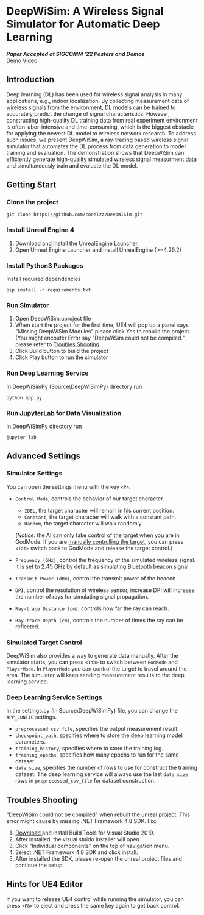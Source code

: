 # DeepWiSim: A Wireless Signal Simulator for Automatic Deep Learning

<strong>*Paper Accepted at SIGCOMM '22 Posters and Demos*</strong><br>[Demo Video](https://youtu.be/_Y9f7bq50qs)<br>

## Introduction

Deep learning (DL) has been used for wireless signal analysis in many applications, e.g., indoor localization. By collecting measurement data of wireless signals from the environment, DL models can be trained to accurately predict the change of signal characteristics. However, constructing high-quality DL training data from real experiment environment is often labor-intensive and time-consuming, which is the biggest obstacle for applying the newest DL model to wireless network research. To address such issues, we present DeepWiSim, a ray-tracing based wireless signal simulator that automates the DL process from data generation to model training and evaluation. The demonstration shows that DeepWiSim can efficiently generate high-quality simulated wireless signal measurment data and simultaneously train and evaluate the DL model.


## Getting Start

### Clone the project

```shell script
git clone https://github.com/codelzz/DeepWiSim.git
```

### Install Unreal Engine 4

1. [Download](https://www.unrealengine.com/en-US/download) and Install the UnrealEngine Launcher.
2. Open Unreal Engine Launcher and install UnrealEngine (>=4.26.2)

### Install Python3 Packages

Install required dependencies
```shell script
pip install -r requirements.txt
```

### Run Simulator

1. Open DeepWiSim.uproject file
2. When start the project for the first time, UE4 will pop up a panel says "Missing DeepWiSim Modules" please click Yes to rebuild the project. (You might encouter Error say "DeepWiSim could not be compiled.", please refer to [Troubles Shooting](deepwisim-v1?id=troubles-shooting).
3. Click Build button to build the project
4. Click Play button to run the simulator

### Run Deep Learning Service

In DeepWiSimPy (Source\DeepWiSimPy) directory run

```shell script
python app.py
```

### Run [JupyterLab](https://jupyter.org/) for Data Visualization

In DeepWiSimPy directory run
```shell script
jupyter lab
```

## Advanced Settings

### Simulator Settings

You can open the settings menu with the key `<P>`.
* `Control Mode`, controls the behavior of our target character.
	* `IDEL`, the target character will remain in his current position.
	* `Constant`, the target character will walk with a constant path.
	* `Random`, the target character will walk randomly.

	(*Notice*: the AI can only take control of the target when you are in GodMode. If you are [manually controlling the target](https://github.com/codelzz/DeepWiSim#simulated-target-control), you can press `<Tab>` switch back to GodMode and release the target control.)

* `Frequency (GHz)`, control the frequency of the simulated wireless signal. It is set to 2.45 GHz by default as simulating Bluetooth beacon signal.
* `Transmit Power (dBm)`, control the transmit power of the beacon
* `DPI`, control the resolution of wireless sensor, increase DPI will increase the number of rays for simulating signal propagation.
* `Ray-trace Distance (cm)`, controls how far the ray can reach.
* `Ray-trace Depth (cm)`, controls the number of times the ray can be reflected.

### Simulated Target Control

DeepWiSim also provides a way to generate data manually. After the simulator starts, you can press `<Tab>` to switch between `GodMode` and `PlayerMode`. In `PlayerMode` you can control the target to travel around the area. The simulator will keep sending measurement results to the deep learning service.

### Deep Learning Service Settings

In the settings.py (in Source\DeepWiSimPy) file, you can change the `APP_CONFIG` settings.

- `preprocessed_csv_file`, specifies the output measurement result.
- `checkpoint_path`, specifies where to store the deep learning model parameters.
- `training_history`, specifies where to store the training log.
- `training_epochs`, specifies how many epochs to run for the same dataset.
- `data_size`, specifies the number of rows to use for construct the training dataset. The deep learning service will always use the last `data_size` rows in `preprocessed_csv_file` for dataset construction.

## Troubles Shooting

"DeepWiSim could not be compiled" when rebuilt the unreal project. This error might cause by missing  .NET Framework 4.8 SDK. Fix:
1. [Download ](https://visualstudio.microsoft.com/downloads/#build-tools-for-visual-studio-2019) and install Build Tools for Visual Studio 2019.
2. After installed, the visual stuido installer will open. 
3. Click "Individual components" on the top of navigation menu. 
4. Select .NET Framework 4.8 SDK and click install.
5. After installed the SDK, please re-open the unreal project files and continue the setup.

## Hints for UE4 Editor

If you want to release UE4 control while running the simulator, you can press `<F8>` to eject and press the same key again to get back control.